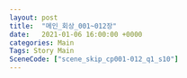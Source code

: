 ```yaml
---
layout: post
title:  "메인_회상_001~012장"
date:   2021-01-06 16:00:00 +0000
categories: Main
Tags: Story Main
SceneCode: ["scene_skip_cp001-012_q1_s10"]
---
```

